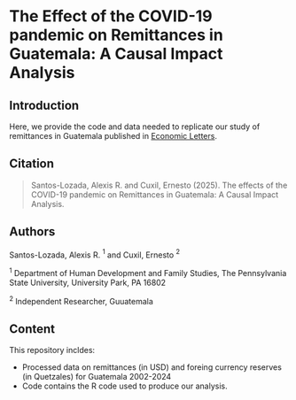 # The Effect of the COVID-19 pandemic on Remittances in Guatemala: A Causal Impact Analysis
## Introduction 
Here, we provide the code and data needed to replicate our study of remittances in Guatemala published in [Economic Letters](https://www.sciencedirect.com/journal/economics-letters). 

## Citation 
> Santos-Lozada, Alexis R. and Cuxil, Ernesto (2025). The effects of the COVID-19 pandemic on Remittances in Guatemala: A Causal Impact Analysis. 
 
## Authors
Santos-Lozada, Alexis R. $^{1}$ and Cuxil, Ernesto $^{2}$ 

$^{1}$ Department of Human Development and Family Studies, The Pennsylvania State University, University Park, PA 16802 

$^{2}$ Independent Researcher, Guuatemala

## Content
This repository incldes:

* Processed data on remittances (in USD) and foreing currency reserves (in Quetzales) for Guatemala 2002-2024
* Code contains the R code used to produce our analysis.

